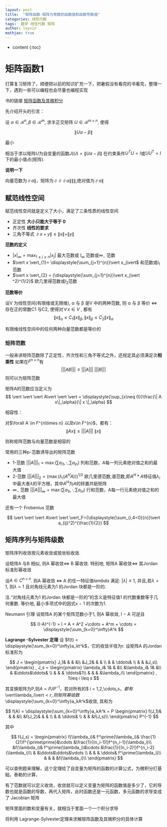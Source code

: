 ```yaml
---
layout: post
title:  "矩阵函数-矩阵为常数的函数值和函数导数值"
categories: 线性代数
tags:  数学 线性代数 矩阵
author: loyxin
mathjax: true
---
```


* content
{:toc}

# 矩阵函数1
打算复习矩阵了，顺便把以前的知识扩充一下，把暑假没有看完的书看完，整理一下，遇到一些可以编程也会尽量也编程实现

书的链接
[矩阵函数及其微积分](http://www.loyxin.xin/img/blog/pdf/matrix_function.pdf)

先介绍开头的引言：

设 $\alpha\in\mathcal{R}^n,\beta\in \mathcal{R}^m$, 求半正交矩阵 $U\in \mathcal{R}^{m\times n}$, 使得

$$
\|U\alpha-\beta\|
$$

最小

相当于求以矩阵$U$为自变量的函数$J(U) = \| Uα − β\|$ 在约束条件$U^TU = I$或$UU^T = I$下的最小值点(矩阵).

**说明一下**

向量范数为$\| a \|$，矩阵为$\|\|\|a\|\|\|$,绝对值为$\| a \|$

## 赋范线性空间
赋范线性空间就是定义了大小，满足了三条性质的线性空间
- 正定性 **大小只能大于等于 0**
- 齐次性 **线性的要求**
- 三角不等式 $\| x +y \| \leq \| x \| + \| y \|$

**范数的定义**
-  $\vert x \vert_{\infty} = \displaystyle{\max_{1\leq j \leq n}} \vert x_j \vert$ 最大范数或 $l_{\infty}$ 范数或$\infty_-$ 范数
-  $\vert x \vert_{1}= \displaystyle{\sum_{j=1}^{n}}\vert x_j\vert$  和范数或$l_1$范数
-  $\vert x \vert_{2} = (\displaystyle{\sum_{j=1}^{n}}\vert x_j\vert ^2)^{1/2}$   欧几里得范数或$l_2$范数

**范数等价**

设V 为线性空间(有限维或无限维), α 与 β 是V 中的两种范数, 则 α 与 β 等价 $\Longleftrightarrow$ 存在正的常数C1 与C2, 使得对$\forall x \in V$ , 都有
$$
\| x \|_\alpha \leq C_1\| x \|_\beta, \| x \|_\beta \leq C_2 \| x \|_\alpha
$$

有限维线性空间中的任何两种向量范数都是等价的

### 矩阵范数
一般来讲矩阵范数除了正定性，齐次性和三角不等式之外，还规定其必须满足次**相乘性**
如果在$F^{n\times n}$有
$$
\vert \vert \vert AB\vert\vert\vert \leq \vert\vert\vert A \vert\vert\vert \ \vert\vert\vert B \vert\vert\vert
$$
则可以为矩阵范数

矩阵A的范数应当定义为
$$
\vert \vert \vert A\vert \vert \vert  = \displaystyle{\sup_{x\neq 0}}\frac{\| A x\|_\alpha}{\| x \|_\alpha}
$$

相容性：

对$\forall A \in F^{n\times n} $以及$x\in F^{n}$，都有：
$$
\| A x\| \leq \vert \vert \vert A\vert \vert \vert \  \| x\|
$$

则称矩阵范数与向量范数是相容的

常用的三种p-范数诱导出的矩阵范数

- 1-范数 $\vert \vert \vert A\vert \vert \vert_1=\max(\sum{a_{i1}},\cdot,\sum{a_{in}})$ 列和范数，A每一列元素绝对值之和的最大值
- 2-范数 $\vert \vert \vert  A\vert \vert \vert_{2}=(\max(\lambda_{i}(A^H A)))^{1/2}$ 欧几里德范数,谱范数,即$A^H*A$特征值$\lambda_i$中最大者$\lambda$的平方根，其中$A^H$为$A$的转置共轭矩阵
- $\infty_-$ 范数 $\vert \vert \vert A\vert \vert \vert_\infty=\max(\sum{a_{1i}},\cdot,\sum{a_{ni}})$ 行和范数，A每一行元素绝对值之和的最大值

还有一个 Frobenius 范数

$$
\vert \vert \vert A\vert \vert \vert_F=(\displaystyle{\sum_{i,4=0}{n}}\vert a_{ij}^2)^{\frac{1}{2}}
$$

## 矩阵序列与矩阵级数

矩阵序列收敛按元素收敛或按坐标收敛.

设矩阵A 与B 相似, 则A 幂收敛$\Longleftrightarrow$ B 幂收敛. 特别地, 矩阵A 幂收敛$\Longleftrightarrow$ 其Jordan 标准形幂收敛

设$A\in C^{n\times n}$. 则A 幂收敛 $\Longleftrightarrow$ A 的任一特征值$lambda$ 满足: $\vert\lambda\vert\leq 1$, 并且,若$\lambda = 1$, 则$\lambda =1$ 且对角线元素为1 的Jordan 块都是一阶的.

注.“对角线元素为1 的Jordan 块都是一阶的”的含义是特征值1 的代数重数等于几何重数. 等价地, 最小多项式中的因式x − 1 的次数为1.

Neumann 引理 设矩阵A 的某个矩阵范数小于1, 则A 幂收敛, I − A 可逆且

$$
(I-A)^{-1} = I + A + A^2 +\cdots + A^m + \cdots = \displaystyle{\sum_{k=0}^\infty}A^k
$$

**Lagrange -Sylvester 定理** 设 $f(t) = \displaystyle{\sum_{k=0}^\infty}a_kt^k$，它的收敛半径为r. 设矩阵A 的Jordan 标准形为

$$
J =
\begin{pmatrix}
  J_1& & & &\\
   &J_2& & &  \\
   & & \ddots& \\
   & & &J_s\\
\end{pmatrix}
,
J_s = 
\begin{pmatrix}
\lambda_i& 1& & &\\
&\lambda_i& 1& &\\
& &\ddots&\ddots& \\
& & & \ddots&1\\
& & & &\lambda_i\\
\end{pmatrix}
,
1\leq i \leq s
$$

其变换矩阵为P,则$A=PJP^{-1}$，若对所有的$ i = 1,2,\cdots,s$，都有$\vert\lambda_i\vert$<r,则矩阵幂级数$\displaystyle{\sum_{k=0}^\infty}a_kA^k$收敛, 其和为

$$
f(A) = \displaystyle{\sum_{k=0}^\infty}a_kA^k = P 
\begin{pmatrix}
  f(J_1)& & & &\\
   &f(J_2)& & &  \\
   & & \ddots& \\
   & & &f(J_s)\\
\end{pmatrix}
P^{-1}
$$

其中

$$
f(J_s) = 
\begin{pmatrix}
f(\lambda_i)& f^\prime(\lambda_i)& \frac{1}{2!}f^{\prime\prime}&\cdots &\frac{1}{(n_i-1)!}f^{n_i-1}(\lambda_i)\\
&f(\lambda_i)& f^\prime(\lambda_i)&\cdots &\frac{1}{(n_i-2)!}f^{n_i-2}(\lambda_i)\\
& &\ddots&\ddots&\vdots \\
& & & \ddots& f^\prime(\lambda_i)\\
& & & &f(\lambda_i)\\
\end{pmatrix}
$$

可以查例题来理解，这个定理给了自变量为矩阵的函数的计算公式，为微积分打基础，泰勒的计算，

有了范数就可以定义收敛，收敛就可以定义变量为矩阵的函数值是多少了，它的导数也就是函数的导数，再代入矩阵，此时函数还是一元函数，多元函数的求导变成了 Jacobian 矩阵

矩阵里面的数和变量有关，就相当于里面一个一个积分求导

将利用 Lagrange-Sylvester定理来求解矩阵函数及其微积分的具体计算